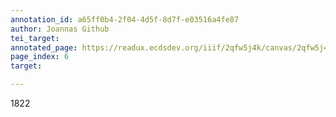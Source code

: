 ```yaml
---
annotation_id: a65ff0b4-2f04-4d5f-8d7f-e03516a4fe87
author: Joannas Github
tei_target: 
annotated_page: https://readux.ecdsdev.org/iiif/2qfw5j4k/canvas/2qfw5j4k_00000007.jpg
page_index: 6
target: 

---
```

<p>1822</p>